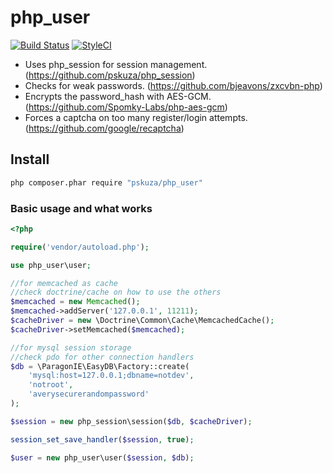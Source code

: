 # php_user

[![Build Status](https://travis-ci.org/pskuza/php_user.svg?branch=master)](https://travis-ci.org/pskuza/php_user)
[![StyleCI](https://styleci.io/repos/93275012/shield?branch=master)](https://styleci.io/repos/93275012)

* Uses php_session for session management. (https://github.com/pskuza/php_session) 
* Checks for weak passwords. (https://github.com/bjeavons/zxcvbn-php) 
* Encrypts the password_hash with AES-GCM. (https://github.com/Spomky-Labs/php-aes-gcm)
* Forces a captcha on too many register/login attempts. (https://github.com/google/recaptcha)


## Install

``` sh
php composer.phar require "pskuza/php_user"
```

### Basic usage and what works
``` php
<?php

require('vendor/autoload.php');

use php_user\user;

//for memcached as cache
//check doctrine/cache on how to use the others
$memcached = new Memcached();
$memcached->addServer('127.0.0.1', 11211);
$cacheDriver = new \Doctrine\Common\Cache\MemcachedCache();
$cacheDriver->setMemcached($memcached);

//for mysql session storage
//check pdo for other connection handlers
$db = \ParagonIE\EasyDB\Factory::create(
    'mysql:host=127.0.0.1;dbname=notdev',
    'notroot',
    'averysecurerandompassword'
);

$session = new php_session\session($db, $cacheDriver);

session_set_save_handler($session, true);

$user = new php_user\user($session, $db);

```
